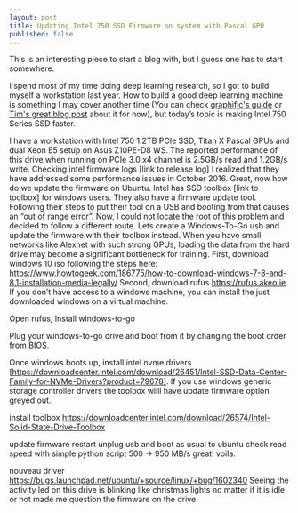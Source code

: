 ```yaml
---
layout: post
title: Updating Intel 750 SSD Firmware on system with Pascal GPU
published: false
---
```


This is an interesting piece to start a blog with, but I guess one has to start somewhere.

I spend most of my time doing deep learning research, so I got to build myself a workstation last year. How to build a good deep learning machine is something I may cover another time (You can check [graphific's guide](http://graphific.github.io/posts/building-a-deep-learning-dream-machine) or [Tim's great blog post](http://timdettmers.com/2015/03/09/deep-learning-hardware-guide/) about it for now), but today’s topic is making Intel 750 Series SSD faster.

I have a workstation with Intel 750 1.2TB PCIe SSD, Titan X Pascal GPUs and dual Xeon E5 setup on Asus Z10PE-D8 WS. The reported performance of this drive when running on PCIe 3.0 x4 channel is 2.5GB/s read and 1.2GB/s write.
Checking intel firmware logs [link to release log] I realized that they have addressed some performance issues in October 2016. Great, now how do we update the firmware on Ubuntu. Intel has SSD toolbox [link to toolbox] for windows users. They also have a firmware update tool. Following their steps to put their tool on a USB and booting from that causes an “out of range error”. Now, I could not locate the root of this problem and decided to follow a different route. Lets create a Windows-To-Go usb and update the firmware with their toolbox instead.
 When you have small networks like Alexnet with such strong GPUs, loading the data from the hard drive may become a significant bottleneck for training. 
First, download windows 10 iso following the steps here:
https://www.howtogeek.com/186775/how-to-download-windows-7-8-and-8.1-installation-media-legally/
Second, download rufus https://rufus.akeo.ie. If you don’t have access to a windows machine, you can install the just downloaded windows on a virtual machine.

Open rufus, 
Install windows-to-go

Plug your windows-to-go drive and boot from it by changing the boot order from BIOS.

Once windows boots up, install intel nvme drivers [https://downloadcenter.intel.com/download/26451/Intel-SSD-Data-Center-Family-for-NVMe-Drivers?product=79678]. If you use windows generic storage controller drivers the toolbox wiill have update firmware option greyed out.

install toolbox https://downloadcenter.intel.com/download/26574/Intel-Solid-State-Drive-Toolbox

update firmware
restart unplug usb and boot as usual to ubuntu
check read speed with simple python script 
500 -> 950 MB/s great!
voila.


nouveau driver https://bugs.launchpad.net/ubuntu/+source/linux/+bug/1602340
Seeing the activity led on this drive is blinking like christmas lights no matter if it is idle or not made me question the firmware on the drive. 

